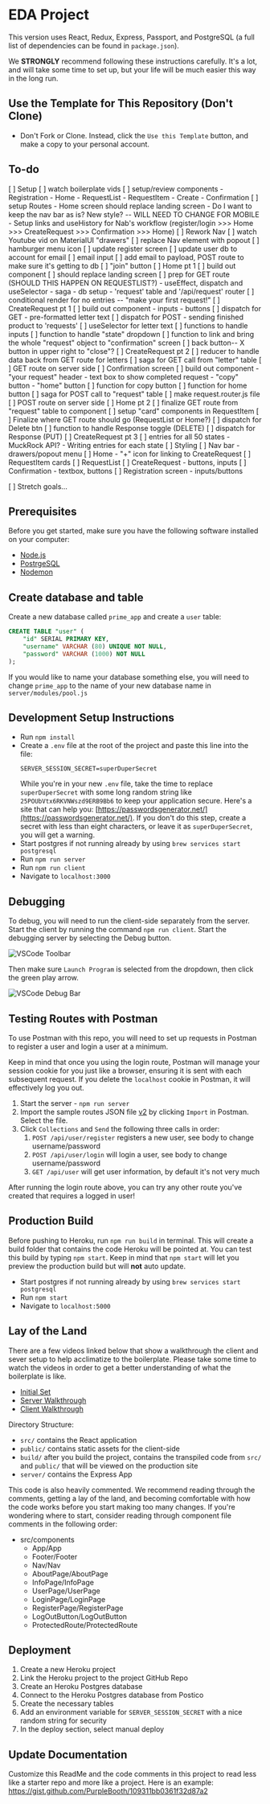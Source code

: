 
# EDA Project
This version uses React, Redux, Express, Passport, and PostgreSQL (a full list of dependencies can be found in `package.json`).

We **STRONGLY** recommend following these instructions carefully. It's a lot, and will take some time to set up, but your life will be much easier this way in the long run.

## Use the Template for This Repository (Don't Clone)

- Don't Fork or Clone. Instead, click the `Use this Template` button, and make a copy to your personal account.

## To-do
[ ] Setup
  [ ] watch boilerplate vids
  [ ] setup/review components
    - Registration
    - Home
    - RequestList
    - RequestItem
    - Create
    - Confirmation
  [ ] setup Routes
    - Home screen should replace landing screen
    - Do I want to keep the nav bar as is? New style? -- WILL NEED TO CHANGE FOR MOBILE
    - Setup links and useHistory for Nab's workflow (register/login >>> Home >>> CreateRequest >>> Confirmation >>> Home)
[ ] Rework Nav
  [ ] watch Youtube vid on MaterialUI "drawers"
  [ ] replace Nav element with popout
  [ ] hamburger menu icon
[ ] update register screen
  [ ] update user db to account for email
  [ ] email input
  [ ] add email to payload, POST route to make sure it's getting to db
  [ ] "join" button
[ ] Home pt 1
  [ ] build out component
  [ ] should replace landing screen
  [ ] prep for GET route (SHOULD THIS HAPPEN ON REQUESTLIST?)
    - useEffect, dispatch and useSelector 
    - saga
    - db setup - 'request' table and '/api/request' router
  [ ] conditional render for no entries -- "make your first request!"
[ ] CreateRequest pt 1
  [ ] build out component
    - inputs
    - buttons
  [ ] dispatch for GET - pre-formatted letter text
  [ ] dispatch for POST - sending finished product to 'requests'
  [ ] useSelector for letter text
  [ ] functions to handle inputs
  [ ] function to handle "state" dropdown
  [ ] function to link and bring the whole "request" object to "confirmation" screen
  [ ] back button-- X button in upper right to "close"?
[ ] CreateRequest pt 2
  [ ] reducer to handle data back from GET route for letters
  [ ] saga for GET call from "letter" table
  [ ] GET route on server side
[ ] Confirmation screen
  [ ] build out component
    - "your request" header
    - text box to show completed request
    - "copy" button
    - "home" button
  [ ] function for copy button
  [ ] function for home button
  [ ] saga for POST call to "request" table
  [ ] make request.router.js file
  [ ] POST route on server side
[ ] Home pt 2
  [ ] finalize GET route from "request" table to component
  [ ] setup "card" components in RequestItem
  [ ] Finalize where GET route should go (RequestList or Home?)
  [ ] dispatch for Delete btn
  [ ] function to handle Response toggle (DELETE)
  [ ] dispatch for Response (PUT)
[ ] CreateRequest pt 3
  [ ] entries for all 50 states
    - MuckRock API?
    - Writing entries for each state
[ ] Styling
  [ ] Nav bar - drawers/popout menu
  [ ] Home - "+" icon for linking to CreateRequest
  [ ] RequestItem cards
  [ ] RequestList
  [ ] CreateRequest - buttons, inputs
  [ ] Confirmation - textbox, buttons
  [ ] Registration screen - inputs/buttons

[ ] Stretch goals...






    




## Prerequisites

Before you get started, make sure you have the following software installed on your computer:

- [Node.js](https://nodejs.org/en/)
- [PostrgeSQL](https://www.postgresql.org/)
- [Nodemon](https://nodemon.io/)

## Create database and table

Create a new database called `prime_app` and create a `user` table:

```SQL
CREATE TABLE "user" (
    "id" SERIAL PRIMARY KEY,
    "username" VARCHAR (80) UNIQUE NOT NULL,
    "password" VARCHAR (1000) NOT NULL
);
```

If you would like to name your database something else, you will need to change `prime_app` to the name of your new database name in `server/modules/pool.js`

## Development Setup Instructions

- Run `npm install`
- Create a `.env` file at the root of the project and paste this line into the file:
  ```
  SERVER_SESSION_SECRET=superDuperSecret
  ```
  While you're in your new `.env` file, take the time to replace `superDuperSecret` with some long random string like `25POUbVtx6RKVNWszd9ERB9Bb6` to keep your application secure. Here's a site that can help you: [https://passwordsgenerator.net/](https://passwordsgenerator.net/). If you don't do this step, create a secret with less than eight characters, or leave it as `superDuperSecret`, you will get a warning.
- Start postgres if not running already by using `brew services start postgresql`
- Run `npm run server`
- Run `npm run client`
- Navigate to `localhost:3000`

## Debugging

To debug, you will need to run the client-side separately from the server. Start the client by running the command `npm run client`. Start the debugging server by selecting the Debug button.

![VSCode Toolbar](documentation/images/vscode-toolbar.png)

Then make sure `Launch Program` is selected from the dropdown, then click the green play arrow.

![VSCode Debug Bar](documentation/images/vscode-debug-bar.png)

## Testing Routes with Postman

To use Postman with this repo, you will need to set up requests in Postman to register a user and login a user at a minimum.

Keep in mind that once you using the login route, Postman will manage your session cookie for you just like a browser, ensuring it is sent with each subsequent request. If you delete the `localhost` cookie in Postman, it will effectively log you out.

1. Start the server - `npm run server`
2. Import the sample routes JSON file [v2](./PostmanPrimeSoloRoutesv2.json) by clicking `Import` in Postman. Select the file.
3. Click `Collections` and `Send` the following three calls in order:
   1. `POST /api/user/register` registers a new user, see body to change username/password
   2. `POST /api/user/login` will login a user, see body to change username/password
   3. `GET /api/user` will get user information, by default it's not very much

After running the login route above, you can try any other route you've created that requires a logged in user!

## Production Build

Before pushing to Heroku, run `npm run build` in terminal. This will create a build folder that contains the code Heroku will be pointed at. You can test this build by typing `npm start`. Keep in mind that `npm start` will let you preview the production build but will **not** auto update.

- Start postgres if not running already by using `brew services start postgresql`
- Run `npm start`
- Navigate to `localhost:5000`

## Lay of the Land

There are a few videos linked below that show a walkthrough the client and sever setup to help acclimatize to the boilerplate. Please take some time to watch the videos in order to get a better understanding of what the boilerplate is like.

- [Initial Set](https://vimeo.com/453297271)
- [Server Walkthrough](https://vimeo.com/453297212)
- [Client Walkthrough](https://vimeo.com/453297124)

Directory Structure:

- `src/` contains the React application
- `public/` contains static assets for the client-side
- `build/` after you build the project, contains the transpiled code from `src/` and `public/` that will be viewed on the production site
- `server/` contains the Express App

This code is also heavily commented. We recommend reading through the comments, getting a lay of the land, and becoming comfortable with how the code works before you start making too many changes. If you're wondering where to start, consider reading through component file comments in the following order:

- src/components
  - App/App
  - Footer/Footer
  - Nav/Nav
  - AboutPage/AboutPage
  - InfoPage/InfoPage
  - UserPage/UserPage
  - LoginPage/LoginPage
  - RegisterPage/RegisterPage
  - LogOutButton/LogOutButton
  - ProtectedRoute/ProtectedRoute

## Deployment

1. Create a new Heroku project
1. Link the Heroku project to the project GitHub Repo
1. Create an Heroku Postgres database
1. Connect to the Heroku Postgres database from Postico
1. Create the necessary tables
1. Add an environment variable for `SERVER_SESSION_SECRET` with a nice random string for security
1. In the deploy section, select manual deploy

## Update Documentation

Customize this ReadMe and the code comments in this project to read less like a starter repo and more like a project. Here is an example: https://gist.github.com/PurpleBooth/109311bb0361f32d87a2
